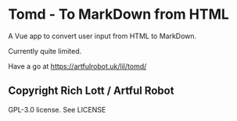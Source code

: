 # Tomd - To MarkDown from HTML

A Vue app to convert user input from HTML to MarkDown.

Currently quite limited.

Have a go at <https://artfulrobot.uk/lil/tomd/>

## Copyright Rich Lott / Artful Robot

GPL-3.0 license. See LICENSE
